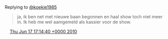 Replying to [@koekie1985](https://twitter.com/@koekie1985/status/16329235357)

> ja, ik ben net met nieuwe baan begonnen en haal show toch niet meer in\. Ik heb me wel aamgemeld als kassier voor de show\.

<img src="../../media/tweet.ico" width="12" /> [Thu Jun 17 17:14:40 +0000 2010](https://twitter.com/DromerDenker/status/16403800024)